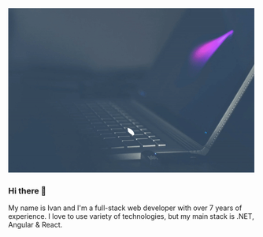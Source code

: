 <img src="https://github.com/imedic/imedic/raw/master/animation.gif" alt="Ivan Medic motion gif" width="500" />

### Hi there 👋

My name is Ivan and I'm a full-stack web developer with over 7 years of experience.
I love to use variety of technologies, but my main stack is .NET, Angular & React.
